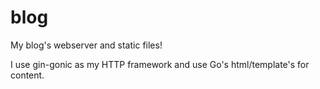 # blog
My blog's webserver and static files!

I use gin-gonic as my HTTP framework and use Go's html/template's for content.
